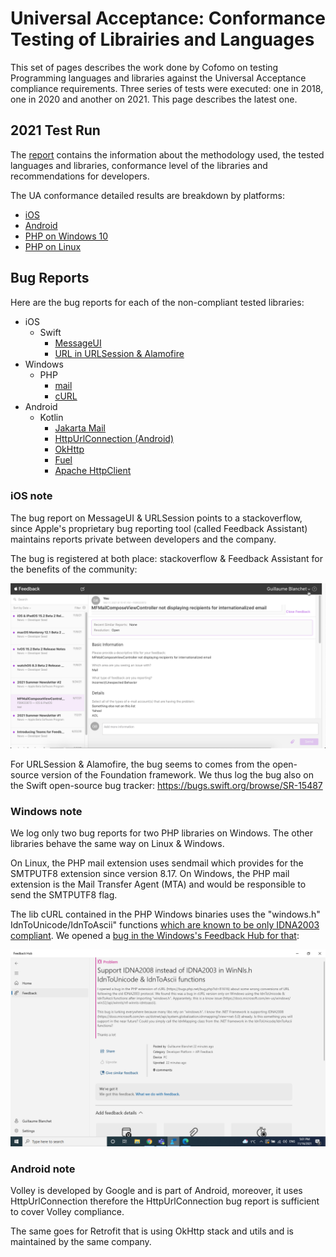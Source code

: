 # Universal Acceptance: Conformance Testing of Librairies and Languages

This set of pages describes the work done by Cofomo on testing Programming languages and libraries against the Universal Acceptance compliance requirements. 
Three series of tests were executed: one in 2018, one in 2020 and another on 2021. 
This page describes the latest one.

## 2021 Test Run

The [report](https://cofomo728.sharepoint.com/:w:/s/QDEV-Viagenie/Ef-gcdOZ6NVLsPI7G-8rH1gBpWSVkwmKtnQU_o3p4BkOQw?e=UKRmzJ) contains the information about the methodology used, the tested languages and libraries, conformance level of the libraries and recommendations for developers.

The UA conformance detailed results are breakdown by platforms:

 - [iOS](./ios-test-results.html)
 - [Android](./android-test-results.html)
 - [PHP on Windows 10](./windows-test-results.html)
 - [PHP on Linux](./php-linux-test-results.html)

## Bug Reports

Here are the bug reports for each of the non-compliant tested libraries:

- iOS
  - Swift
    - [MessageUI](https://stackoverflow.com/questions/69213585/mfmailcomposeviewcontroller-not-displaying-recipients-for-internationalized-emai)
    - [URL in URLSession & Alamofire](https://stackoverflow.com/questions/69945768/swift-url-returns-nil-when-the-url-contains-an-internationalized-domain-name-id)
- Windows
  - PHP
    - [mail](https://bugs.php.net/bug.php?id=81615)
    - [cURL](https://bugs.php.net/bug.php?id=81616)
- Android
  - Kotlin
    - [Jakarta Mail](https://github.com/eclipse-ee4j/mail/issues/589)
    - [HttpUrlConnection (Android)](https://issuetracker.google.com/issues/206015971)
    - [OkHttp](https://github.com/square/okhttp/issues/6910)
    - [Fuel](https://github.com/kittinunf/fuel/issues/819)
    - [Apache HttpClient](https://issues.apache.org/jira/browse/HTTPCLIENT-2185)

### iOS note

The bug report on MessageUI & URLSession points to a stackoverflow, since Apple's proprietary bug reporting tool (called Feedback Assistant) maintains reports private
between developers and the company. 

The bug is registered at both place: stackoverflow & Feedback Assistant for the benefits of the community:

![Feedback Assistant's screenshot](messageui_bug_report.png)

For URLSession & Alamofire, the bug seems to comes from the open-source version of the Foundation framework. 
We thus log the bug also on the Swift open-source bug tracker: https://bugs.swift.org/browse/SR-15487


### Windows note

We log only two bug reports for two PHP libraries on Windows. The other libraries behave the same way on Linux & Windows. 

On Linux, the PHP mail extension uses sendmail which provides for the SMTPUTF8 extension since version 8.17. On Windows, the PHP mail extension is the Mail Transfer Agent (MTA) and would be responsible to send the SMTPUTF8 flag. 

The lib cURL contained in the PHP Windows binaries uses the "windows.h" IdnToUnicode/IdnToAscii" functions [which are known to be only IDNA2003 compliant](https://docs.microsoft.com/en-us/windows/win32/api/winnls/nf-winnls-idntounicode). We opened a [bug in the Windows's Feedback Hub for that](https://aka.ms/AAeuxwu):

![Feedback Hub's screenshot](windows-report.png)

### Android note

Volley is developed by Google and is part of Android, moreover, it uses HttpUrlConnection therefore the HttpUrlConnection
bug report is sufficient to cover Volley compliance.

The same goes for Retrofit that is using OkHttp stack and utils and is maintained by the same company.
